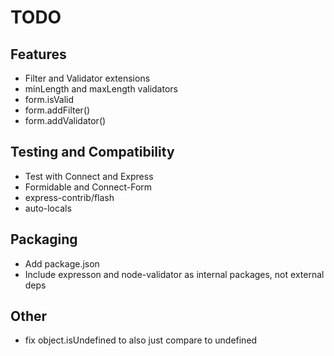 TODO
================================================================================


Features
--------

* Filter and Validator extensions
* minLength and maxLength validators
* form.isValid
* form.addFilter()
* form.addValidator()


Testing and Compatibility
-------------------------

* Test with Connect and Express
* Formidable and Connect-Form
* express-contrib/flash
* auto-locals


Packaging
---------

* Add package.json
* Include expresson and node-validator as internal packages, not external deps


Other
-----

* fix object.isUndefined to also just compare to undefined
